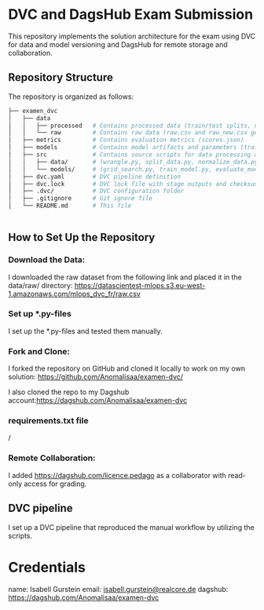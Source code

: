 # DVC and DagsHub Exam Submission

This repository implements the solution architecture for the exam using DVC for data and model versioning and DagsHub for remote storage and collaboration.

## Repository Structure

The repository is organized as follows:

```bash       
├── examen_dvc          
│   ├── data       
│   │   ├── processed   # Contains processed data (train/test splits, normalized data, etc.)
│   │   └── raw         # Contains raw data (raw.csv and raw_new.csv generated by wrangle)
│   ├── metrics         # Contains evaluation metrics (scores.json)
│   ├── models          # Contains model artifacts and parameters (trained_model.joblib, best_params.pkl)
│   ├── src             # Contains source scripts for data processing and modeling:
│   │   ├── data/       # (wrangle.py, split_data.py, normalize_data.py)
│   │   └── models/     # (grid_search.py, train_model.py, evaluate_model.py)
│   ├── dvc.yaml        # DVC pipeline definition
│   ├── dvc.lock        # DVC lock file with stage outputs and checksums
│   ├── .dvc/           # DVC configuration folder
│   ├── .gitignore      # Git ignore file
│   └── README.md       # This file
     
```

## How to Set Up the Repository

### Download the Data:
I downloaded the raw dataset from the following link and placed it in the data/raw/ directory:
https://datascientest-mlops.s3.eu-west-1.amazonaws.com/mlops_dvc_fr/raw.csv

### Set up *.py-files
I set up the *.py-files and tested them manually.

### Fork and Clone:
I forked the repository on GitHub and cloned it locally to work on my own solution: https://github.com/Anomalisaa/examen-dvc/

I also cloned the repo to my Dagshub account:https://dagshub.com/Anomalisaa/examen-dvc

### requirements.txt file
/

### Remote Collaboration:
I added https://dagshub.com/licence.pedago as a collaborator with read-only access for grading.

## DVC pipeline
I set up a DVC pipeline that reproduced the manual workflow by utilizing the scripts.

# Credentials
name: Isabell Gurstein 
email: isabell.gurstein@realcore.de
dagshub: https://dagshub.com/Anomalisaa/examen-dvc
